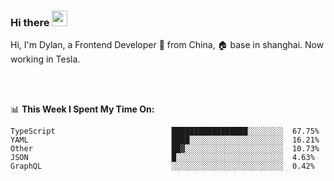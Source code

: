 ### Hi there <img src="https://media.giphy.com/media/hvRJCLFzcasrR4ia7z/giphy.gif" width="25px">

<!-- ![visitors](https://visitor-badge.glitch.me/badge?page_id=dislfyer.dislfyer) -->

Hi, I'm Dylan, a Frontend Developer 🚀 from China, 🏠 base in shanghai. Now working in Tesla.

<br/>
<br/>

📊 **This Week I Spent My Time On:**


<!--START_SECTION:waka-->

```text
TypeScript                          █████████████████░░░░░░░░  67.75%
YAML                                ████░░░░░░░░░░░░░░░░░░░░░  16.21%
Other                               ██▓░░░░░░░░░░░░░░░░░░░░░░  10.73%
JSON                                █░░░░░░░░░░░░░░░░░░░░░░░░  4.63%
GraphQL                             ░░░░░░░░░░░░░░░░░░░░░░░░░  0.42%
```

<!--END_SECTION:waka-->

<!--
**About Me:**
 -->
